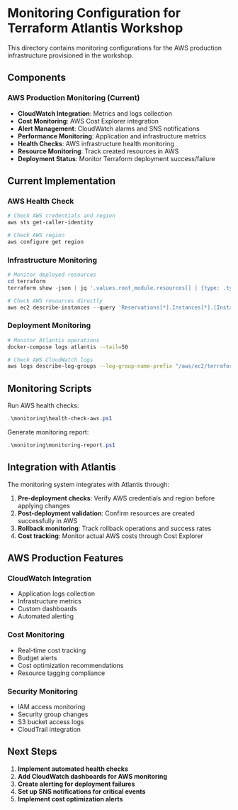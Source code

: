 # Monitoring Configuration for Terraform Atlantis Workshop

This directory contains monitoring configurations for the AWS production infrastructure provisioned in the workshop.

## Components

### AWS Production Monitoring (Current)

-   **CloudWatch Integration**: Metrics and logs collection
-   **Cost Monitoring**: AWS Cost Explorer integration
-   **Alert Management**: CloudWatch alarms and SNS notifications
-   **Performance Monitoring**: Application and infrastructure metrics
-   **Health Checks**: AWS infrastructure health monitoring
-   **Resource Monitoring**: Track created resources in AWS
-   **Deployment Status**: Monitor Terraform deployment success/failure

## Current Implementation

### AWS Health Check

```bash
# Check AWS credentials and region
aws sts get-caller-identity

# Check AWS region
aws configure get region
```

### Infrastructure Monitoring

```powershell
# Monitor deployed resources
cd terraform
terraform show -json | jq '.values.root_module.resources[] | {type: .type, name: .values.tags.Name}'

# Check AWS resources directly
aws ec2 describe-instances --query 'Reservations[*].Instances[*].[InstanceId,State.Name,InstanceType,Tags[?Key==`Name`].Value|[0]]' --output table
```

### Deployment Monitoring

```bash
# Monitor Atlantis operations
docker-compose logs atlantis --tail=50

# Check AWS CloudWatch logs
aws logs describe-log-groups --log-group-name-prefix "/aws/ec2/terraform-atlantis-workshop"
```

## Monitoring Scripts

Run AWS health checks:

```powershell
.\monitoring\health-check-aws.ps1
```

Generate monitoring report:

```powershell
.\monitoring\monitoring-report.ps1
```

## Integration with Atlantis

The monitoring system integrates with Atlantis through:

1. **Pre-deployment checks**: Verify AWS credentials and region before applying changes
2. **Post-deployment validation**: Confirm resources are created successfully in AWS
3. **Rollback monitoring**: Track rollback operations and success rates
4. **Cost tracking**: Monitor actual AWS costs through Cost Explorer

## AWS Production Features

### CloudWatch Integration
- Application logs collection
- Infrastructure metrics
- Custom dashboards
- Automated alerting

### Cost Monitoring
- Real-time cost tracking
- Budget alerts
- Cost optimization recommendations
- Resource tagging compliance

### Security Monitoring
- IAM access monitoring
- Security group changes
- S3 bucket access logs
- CloudTrail integration

## Next Steps

1. **Implement automated health checks**
2. **Add CloudWatch dashboards for AWS monitoring**
3. **Create alerting for deployment failures**
4. **Set up SNS notifications for critical events**
5. **Implement cost optimization alerts**
